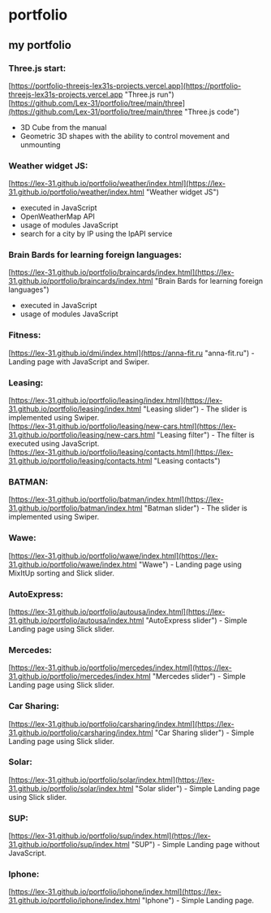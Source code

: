 # portfolio  
## my portfolio  

### Three.js start:
[https://portfolio-threejs-lex31s-projects.vercel.app](https://portfolio-threejs-lex31s-projects.vercel.app "Three.js run")  
[https://github.com/Lex-31/portfolio/tree/main/three](https://github.com/Lex-31/portfolio/tree/main/three "Three.js code")  
- 3D Cube from the manual  
- Geometric 3D shapes with the ability to control movement and unmounting  

### Weather widget JS:  
[https://lex-31.github.io/portfolio/weather/index.html](https://lex-31.github.io/portfolio/weather/index.html "Weather widget JS")  
- executed in JavaScript  
- OpenWeatherMap API  
- usage of modules JavaScript  
- search for a city by IP using the IpAPI service  

### Brain Bards for learning foreign languages:  
[https://lex-31.github.io/portfolio/braincards/index.html](https://lex-31.github.io/portfolio/braincards/index.html "Brain Bards for learning foreign languages")  
- executed in JavaScript  
- usage of modules JavaScript  

### Fitness:  
[https://lex-31.github.io/dmi/index.html](https://anna-fit.ru "anna-fit.ru") - Landing page with JavaScript and Swiper.  

### Leasing:  
[https://lex-31.github.io/portfolio/leasing/index.html](https://lex-31.github.io/portfolio/leasing/index.html "Leasing slider")  - The slider is implemented using Swiper.  
[https://lex-31.github.io/portfolio/leasing/new-cars.html](https://lex-31.github.io/portfolio/leasing/new-cars.html "Leasing filter") - The filter is executed using JavaScript.  
[https://lex-31.github.io/portfolio/leasing/contacts.html](https://lex-31.github.io/portfolio/leasing/contacts.html "Leasing contacts")  

### BATMAN:  
[https://lex-31.github.io/portfolio/batman/index.html](https://lex-31.github.io/portfolio/batman/index.html "Batman slider")  - The slider is implemented using Swiper.  

### Wawe:  
[https://lex-31.github.io/portfolio/wawe/index.html](https://lex-31.github.io/portfolio/wawe/index.html "Wawe") - Landing page using MixItUp sorting and Slick slider.  

### AutoExpress:  
[https://lex-31.github.io/portfolio/autousa/index.html](https://lex-31.github.io/portfolio/autousa/index.html "AutoExpress slider") - Simple Landing page using Slick slider.  

### Mercedes:  
[https://lex-31.github.io/portfolio/mercedes/index.html](https://lex-31.github.io/portfolio/mercedes/index.html "Mercedes slider") - Simple Landing page using Slick slider.  

### Car Sharing:  
[https://lex-31.github.io/portfolio/carsharing/index.html](https://lex-31.github.io/portfolio/carsharing/index.html "Car Sharing slider") - Simple Landing page using Slick slider.  

### Solar:  
[https://lex-31.github.io/portfolio/solar/index.html](https://lex-31.github.io/portfolio/solar/index.html "Solar slider") - Simple Landing page using Slick slider.  

### SUP:  
[https://lex-31.github.io/portfolio/sup/index.html](https://lex-31.github.io/portfolio/sup/index.html "SUP") - Simple Landing page without JavaScript.  

### Iphone:  
[https://lex-31.github.io/portfolio/iphone/index.html](https://lex-31.github.io/portfolio/iphone/index.html "Iphone") - Simple Landing page.  